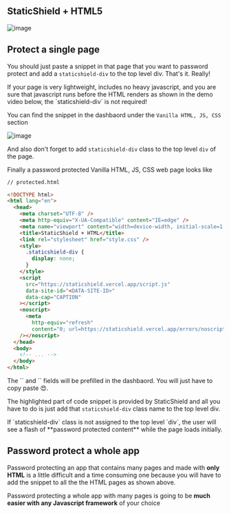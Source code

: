 ## StaticShield + HTML5

![image](https://user-images.githubusercontent.com/69138026/159733709-24e4cf4a-f147-44db-8199-b1ace281bf0d.png)

## Protect a single page

You should just paste a snippet in that page that you want to password protect and add a `staticshield-div`
to the top level div. That's it. Really!

<Callout type="info">
  If your page is very lightweight, includes no heavy javascript, and you are
  sure that javascript runs before the HTML renders as shown in the demo video
  below, the `staticshield-div` is not required!
</Callout>

You can find the snippet in the dashbaord under the `Vanilla HTML, JS, CSS` section

![image](https://user-images.githubusercontent.com/69138026/159733928-59f9d5d7-d4a7-4912-91ab-7048593a8e6a.png)

And also don't forget to add `staticshield-div` class to the top level `div` of the page.

Finally a password protected Vanilla HTML, JS, CSS web page looks like

```html highlight=11,12,13,14,15,16,17,18,19,20,21,22,23,24,25
// protected.html

<!DOCTYPE html>
<html lang="en">
  <head>
    <meta charset="UTF-8" />
    <meta http-equiv="X-UA-Compatible" content="IE=edge" />
    <meta name="viewport" content="width=device-width, initial-scale=1.0" />
    <title>StaticShield + HTML</title>
    <link rel="stylesheet" href="style.css" />
    <style>
      .staticshield-div {
        display: none;
      }
    </style>
    <script
      src="https://staticshield.vercel.app/script.js"
      data-site-id="<DATA-SITE-ID>"
      data-cap="CAPTION"
    ></script>
    <noscript>
      <meta
        http-equiv="refresh"
        content="0; url=https://staticshield.vercel.app/errors/noscript"
    /></noscript>
  </head>
  <body>
    <!-- ... -->
  </body>
</html>
```

<Callout type="tip">
	The `<DATA-SITE-ID>` and `<CAPTION>` fields will be prefilled in the dashbaord. You will just have to copy paste 😍.
</Callout>

The highlighted part of code snippet is provided by StaticShield and all you have to do is just add that `staticshield-div`
class name to the top level div.

<Callout type="warning">
  If `staticshield-div` class is not assigned to the top level `div`, the user
  will see a flash of **password protected content** while the page loads
  initially.
</Callout>

## Password protect a whole app

Password protecting an app that contains many pages and made with **only HTML** is a little difficult and a time consuming one
because you will have to add the snippet to all the the HTML pages as shown above.

Password protecting a whole app with many pages is going to be **much easier with any Javascript framework** of your choice
